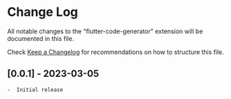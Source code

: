 # Change Log

All notable changes to the "flutter-code-generator" extension will be documented in this file.

Check [Keep a Changelog](http://keepachangelog.com/) for recommendations on how to structure this file.

## [0.0.1] - 2023-03-05

    -  Initial release
